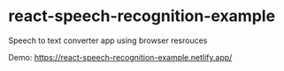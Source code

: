 # react-speech-recognition-example

Speech to text converter app using browser resrouces

Demo: https://react-speech-recognition-example.netlify.app/
